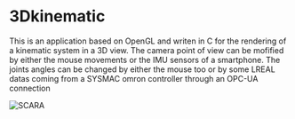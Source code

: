 # 3Dkinematic
This is an application based on OpenGL and writen in C for the rendering of a kinematic system in a 3D view. The camera point of view can be mofified by either the mouse movements or the IMU sensors of a smartphone. The joints angles can be changed by either the mouse too or by some LREAL datas coming from a SYSMAC omron controller through an OPC-UA connection

![SCARA](https://user-images.githubusercontent.com/6805500/150572317-f79b52d6-0776-4464-87e7-6e9e00bbd6ed.jpg)
